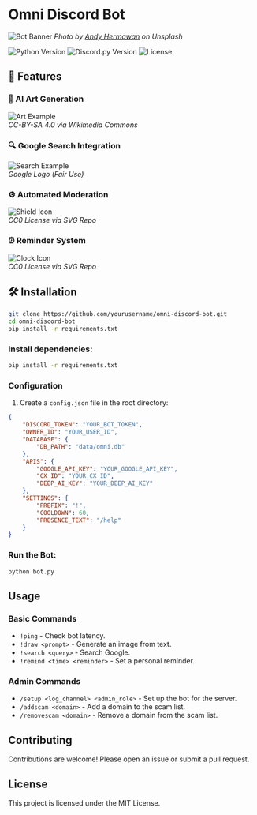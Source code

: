 # Omni Discord Bot

![Bot Banner](https://images.unsplash.com/photo-1631624215799-6b9b8b5f1c0f?ixlib=rb-1.2.1&auto=format&fit=crop&w=1200&h=400&q=80)
*Photo by [Andy Hermawan](https://unsplash.com/@andyprime) on Unsplash*

![Python Version](https://img.shields.io/badge/python-3.12-blue)
![Discord.py Version](https://img.shields.io/badge/discord.py-2.0.1-green)
![License](https://img.shields.io/badge/license-MIT-blue)

## 🌟 Features

### 🎨 AI Art Generation
![Art Example](https://upload.wikimedia.org/wikipedia/commons/thumb/d/d5/Stable_Diffusion_artist_workspace.png/640px-Stable_Diffusion_artist_workspace.png)  
*CC-BY-SA 4.0 via Wikimedia Commons*

### 🔍 Google Search Integration
![Search Example](https://www.gstatic.com/images/branding/product/2x/googleg_96dp.png)  
*Google Logo (Fair Use)*

### ⚙️ Automated Moderation
![Shield Icon](https://www.svgrepo.com/show/271161/shield-security.svg)  
*CC0 License via SVG Repo*

### ⏰ Reminder System
![Clock Icon](https://www.svgrepo.com/show/52258/clock.svg)  
*CC0 License via SVG Repo*

## 🛠 Installation

```bash
git clone https://github.com/yourusername/omni-discord-bot.git
cd omni-discord-bot
pip install -r requirements.txt
```

### Install dependencies:

```bash
pip install -r requirements.txt
```

### Configuration

1. Create a `config.json` file in the root directory:

```json
{
    "DISCORD_TOKEN": "YOUR_BOT_TOKEN",
    "OWNER_ID": "YOUR_USER_ID",
    "DATABASE": {
        "DB_PATH": "data/omni.db"
    },
    "APIS": {
        "GOOGLE_API_KEY": "YOUR_GOOGLE_API_KEY",
        "CX_ID": "YOUR_CX_ID",
        "DEEP_AI_KEY": "YOUR_DEEP_AI_KEY"
    },
    "SETTINGS": {
        "PREFIX": "!",
        "COOLDOWN": 60,
        "PRESENCE_TEXT": "/help"
    }
}
```

### Run the Bot:

```bash
python bot.py
```

## Usage

### Basic Commands

* `!ping` - Check bot latency.
* `!draw <prompt>` - Generate an image from text.
* `!search <query>` - Search Google.
* `!remind <time> <reminder>` - Set a personal reminder.

### Admin Commands

* `/setup <log_channel> <admin_role>` - Set up the bot for the server.
* `/addscam <domain>` - Add a domain to the scam list.
* `/removescam <domain>` - Remove a domain from the scam list.

## Contributing

Contributions are welcome! Please open an issue or submit a pull request.

## License

This project is licensed under the MIT License.
